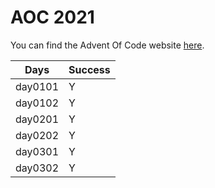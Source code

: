# AOC 2021

You can find the Advent Of Code website [here](https://adventofcode.com/2021).

| Days    | Success |
| ------- | ------- |
| day0101 | Y       |
| day0102 | Y       |
| day0201 | Y       |
| day0202 | Y       |
| day0301 | Y       |
| day0302 | Y       |
